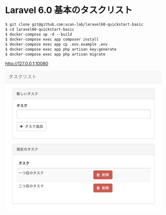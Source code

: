 # Laravel 6.0 基本のタスクリスト

```
$ git clone git@github.com:ucan-lab/laravel60-quickstart-basic
$ cd laravel60-quickstart-basic
$ docker-compose up -d --build
$ docker-compose exec app composer install
$ docker-compose exec app cp .env.example .env
$ docker-compose exec app php artisan key:generate
$ docker-compose exec app php artisan migrate
```

http://127.0.0.1:10080

![screenshot.png](screenshot.png)
